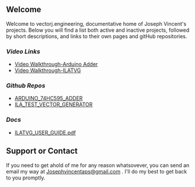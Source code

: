 ## Welcome

Welcome to vectorj.engineering, documentative home of Joseph Vincent's projects. Below you will find a list both active and inactive projects, followed by short descriptions, and links to their own pages and gitHub repositories. 

### _Video Links_
- [Video Walkthrough-Arduino Adder](url)
- [Video Walkthrough-ILATVG](url)

### _Github Repos_
- [ARDUINO_74HC595_ADDER](url)
- [ILA_TEST_VECTOR_GENERATOR](url)

### _Docs_
- [ILATVG_USER_GUIDE.pdf](url)


## Support or Contact

If you need to get ahold of me for any reason whatsovever, you can send an email my way at Josephvincentaps@gmail.com . I'll do my best to get back to you promptly.

